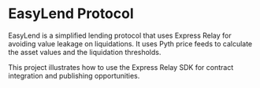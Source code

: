 # EasyLend Protocol

EasyLend is a simplified lending protocol that uses Express Relay for avoiding value leakage on liquidations.
It uses Pyth price feeds to calculate the asset values and the liquidation thresholds.

This project illustrates how to use the Express Relay SDK for contract integration and publishing opportunities.
